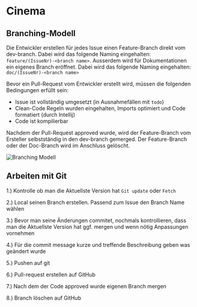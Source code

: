 # Cinema

## Branching-Modell

Die Entwickler erstellen für jedes Issue einen Feature-Branch direkt vom dev-branch.
Dabei wird das folgende Naming eingehalten: `feature/(IssueNr)-<branch name>`. Ausserdem wird für
Dokumentationen ein eigenes Branch eröffnet. Dabei wird das folgende Naming eingehalten: `doc/(IssueNr)-<branch name>`

Bevor ein Pull-Request vom Entwickler erstellt wird, müssen die folgenden Bedingungen erfüllt sein:

* Issue ist vollständig umgesetzt (in Ausnahmefällen mit `todo`)
* Clean-Code Regeln wurden eingehalten, Imports optimiert und Code formatiert (durch Intellij)
* Code ist kompilierbar

Nachdem der Pull-Request approved wurde, wird der Feature-Branch vom Ersteller
selbstständig in den dev-branch gemerged. Der Feature-Branch oder der Doc-Branch wird im Anschluss gelöscht.

![Branching Modell](app/doc/branching_modell.png)

## Arbeiten mit Git
1.) Kontrolle ob man die Aktuellste Version hat `Git update` oder `Fetch`

2.) Local seinen Branch erstellen. Passend zum Issue den Branch Name wählen

3.) Bevor man seine Änderungen commitet, nochmals kontrollieren, dass man die Aktuellste Version hat 
     ggf. mergen und wenn nötig Anpassungen vornehmen

4.) Für die commit message kurze und treffende Beschreibung geben was geändert wurde

5.) Pushen auf git

6.) Pull-request erstellen auf GitHub

7.) Nach dem der Code approved wurde eigenen Branch mergen

8.) Branch löschen auf GitHub

